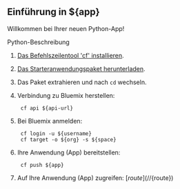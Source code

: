 Einführung in ${app}
-----------------------------------
Willkommen bei Ihrer neuen Python-App!

Python-Beschreibung

1. [Das Befehlszeilentool 'cf' installieren](${doc-url}/#starters/BuildingWeb.html#install_cf).
2. [Das Starteranwendungspaket herunterladen](${ace-url}/rest/apps/${app-guid}/starter-download).
3. Das Paket extrahieren und nach `cd` wechseln.
4. Verbindung zu Bluemix herstellen:

		cf api ${api-url}

5. Bei Bluemix anmelden:

		cf login -u ${username}
		cf target -o ${org} -s ${space}

6. Ihre Anwendung (App) bereitstellen:

		cf push ${app}

7. Auf Ihre Anwendung (App) zugreifen: [${route}](//${route})

